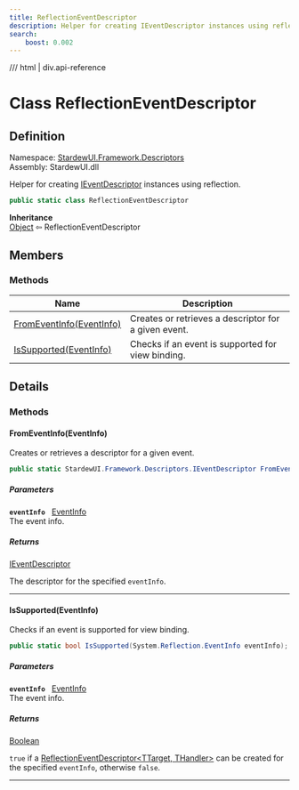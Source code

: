 ```yaml
---
title: ReflectionEventDescriptor
description: Helper for creating IEventDescriptor instances using reflection.
search:
    boost: 0.002
---
```


<link rel="stylesheet" href="/StardewUI/stylesheets/reference.css" />

/// html | div.api-reference

# Class ReflectionEventDescriptor

## Definition

<div class="api-definition" markdown>

Namespace: [StardewUI.Framework.Descriptors](index.md)  
Assembly: StardewUI.dll  

</div>

Helper for creating [IEventDescriptor](ieventdescriptor.md) instances using reflection.

```cs
public static class ReflectionEventDescriptor
```

**Inheritance**  
[Object](https://learn.microsoft.com/en-us/dotnet/api/system.object) ⇦ ReflectionEventDescriptor

## Members

### Methods

 | Name | Description |
| --- | --- |
| [FromEventInfo(EventInfo)](#fromeventinfoeventinfo) | Creates or retrieves a descriptor for a given event. | 
| [IsSupported(EventInfo)](#issupportedeventinfo) | Checks if an event is supported for view binding. | 

## Details

### Methods

#### FromEventInfo(EventInfo)

Creates or retrieves a descriptor for a given event.

```cs
public static StardewUI.Framework.Descriptors.IEventDescriptor FromEventInfo(System.Reflection.EventInfo eventInfo);
```

##### Parameters

**`eventInfo`** &nbsp; [EventInfo](https://learn.microsoft.com/en-us/dotnet/api/system.reflection.eventinfo)  
The event info.

##### Returns

[IEventDescriptor](ieventdescriptor.md)

  The descriptor for the specified `eventInfo`.

-----

#### IsSupported(EventInfo)

Checks if an event is supported for view binding.

```cs
public static bool IsSupported(System.Reflection.EventInfo eventInfo);
```

##### Parameters

**`eventInfo`** &nbsp; [EventInfo](https://learn.microsoft.com/en-us/dotnet/api/system.reflection.eventinfo)  
The event info.

##### Returns

[Boolean](https://learn.microsoft.com/en-us/dotnet/api/system.boolean)

  `true` if a [ReflectionEventDescriptor&lt;TTarget, THandler&gt;](reflectioneventdescriptor-2.md) can be created for the specified `eventInfo`, otherwise `false`.

-----

